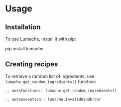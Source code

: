 # Usage

## Installation

To use Lumache, install it with pip:

pip install lumache

## Creating recipes

To retrieve a random list of ingredients, use `lumache.get_random_ingredients()` function:

```{eval-rst}
.. autofunction:: lumache.get_random_ingredients()
```

```{eval-rst}
.. autoexception:: lumache.InvalidKindError
```